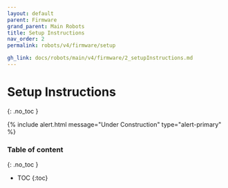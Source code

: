 ```yaml
---
layout: default
parent: Firmware
grand_parent: Main Robots
title: Setup Instructions
nav_order: 2
permalink: robots/v4/firmware/setup

gh_link: docs/robots/main/v4/firmware/2_setupInstructions.md
---
```


# Setup Instructions
{: .no_toc }

{% include alert.html message="Under Construction" type="alert-primary" %}

### Table of content
{: .no_toc }
- TOC
{:toc}
